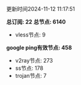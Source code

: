 更新时间2024-11-12 11:17:51

**总订阅: 22**
**总节点: 6140**
- vless节点: 9

**google ping有效节点: 458**
- v2ray节点: 273
- ss节点: 178
- trojan节点: 7

